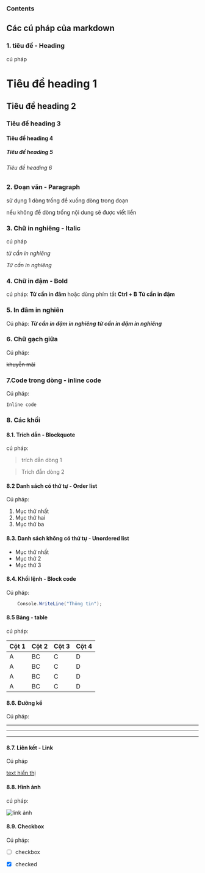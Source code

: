### Contents
## Các cú pháp của markdown

### 1. tiêu đề - Heading

cú pháp
# Tiêu đề heading 1
## Tiêu đề heading 2
### Tiêu đề heading 3
#### Tiêu đề heading 4
##### Tiêu đề heading 5
###### Tiêu đề heading 6

### 2. Đoạn văn - Paragraph

sử dụng 1 dòng trống để xuống dòng trong đoạn

nếu không để dòng trống nội dung sẽ được viết liền

### 3. Chữ in nghiêng - Italic
cú pháp

*từ cần in nghiêng*

_Từ cần in nghiêng_

### 4. Chữ in đậm - Bold

cú pháp:
**Từ cần in đâm** hoặc dùng phím tắt **Ctrl + B**
__Từ cần in đậm__

### 5. In đâm in nghiên
Cú pháp:
***Từ cần in đậm in nghiêng***
___từ cần in đậm in nghiêng___

### 6. Chữ gạch giữa
Cú pháp:

~~khuyễn mãi~~

 ### 7.Code trong dòng - inline code
 Cú pháp:

 `Inline code`

 ### 8. Các khối

 #### 8.1. Trích dẫn - Blockquote
 cú pháp:
 > trích dẫn dòng 1
 
 > Trích đẫn dòng 2

 #### 8.2 Danh sách có thứ tự - Order list
 Cú pháp:

 1. Mục thứ nhất
 2. Mục thứ hai
 3. Mục thứ ba

#### 8.3. Danh sách không có thứ tự - Unordered list
- Mục thứ nhất
- Mục thứ 2
- Mục thứ 3

#### 8.4. Khối lệnh - Block code
Cú pháp:
```C#
    Console.WriteLine("Thông tin");
```

#### 8.5 Bảng - table
cú pháp:

|Cột 1|Cột 2 | Cột 3| Cột 4|
|:---|:---|:---|:---|
|A|BC|C|D|
|A|BC|C|D|
|A|BC|C|D|
|A|BC|C|D|

#### 8.6. Đường kể
Cú pháp:

---
***
___

#### 8.7. Liên kết - Link
Cú pháp

[text hiển thị](link)

#### 8.8. Hình ảnh

cú pháp:

![link ảnh](https://www.msn.com/vi-vn/entertainment/news/hoa-h%E1%BA%ADu-%C4%91%E1%BA%B7c-bi%E1%BB%87t-nh%E1%BA%A5t-vi%E1%BB%87t-nam-tr%E1%BA%A3-l%E1%BA%A1i-v%C6%B0%C6%A1ng-mi%E1%BB%87n-g%E1%BA%A7n-4-t%E1%BB%B7-%C4%91%E1%BB%93ng-ngay-sau-ph%C3%BAt-%C4%91%C4%83ng-quang/ar-AA1f4eBK?ocid=msedgntp&cvid=b42816149f9246aabdeda2792779330b&ei=6&fullscreen=true#image=1)

#### 8.9. Checkbox
Cú pháp:

- [ ] checkbox
- [x] checked




